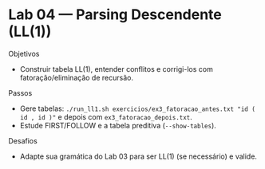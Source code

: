 # Lab 04 — Parsing Descendente (LL(1))

Objetivos
- Construir tabela LL(1), entender conflitos e corrigi-los com fatoração/eliminação de recursão.

Passos
- Gere tabelas: `./run_ll1.sh exercicios/ex3_fatoracao_antes.txt "id ( id , id )"` e depois com `ex3_fatoracao_depois.txt`.
- Estude FIRST/FOLLOW e a tabela preditiva (`--show-tables`).

Desafios
- Adapte sua gramática do Lab 03 para ser LL(1) (se necessário) e valide.

